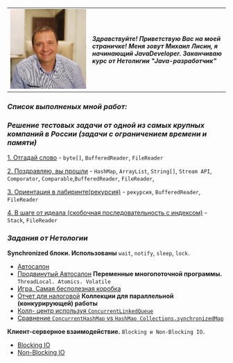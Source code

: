 | | |
|---|:---|
|![image](images/hh.jpg) | ***Здравствуйте! Приветствую Вас на моей страничке! Меня зовут Михаил Лисин, я начинающий JavaDeveloper. Заканчиваю курс от Нетолигии "Java-разработчик"***

### ***Cписок выполненых мной работ:***
### ***Решение тестовых задачи от одной из самых крупных компаний в России (задачи с ограничением времени и памяти)***

[1. Отгадай слово](https://github.com/MsLFox/YandexTests/tree/master/Test1/src) -   `byte[]`, `BufferedReader`, `FileReader`

[2. Поздравляю, вы прошли](https://github.com/MsLFox/YandexTests/tree/master/Test2/src) - `HashMap`, `ArrayList`, `String[]`, `Stream API`, `Comporator`, `Comparable`,`BufferedReader`, `FileReader`, 

[3. Ориентация в лабиринте(рекурсия)](https://github.com/MsLFox/YandexTests/tree/master/Test4/src) - `рекурсия`, `BufferedReader`, `FileReader`

[4. В шаге от идеала (скобочная последовательность с индексом)](https://github.com/MsLFox/YandexTests/tree/master/Test5/src) - `Stack`, `FileReader`

### ***Задания от Нетологии***
**Synchronized блоки. Использованы** `wait`, `notify`, `sleep`, `lock`.
- [Автосалон](https://github.com/MsLFox/Synchronization.git)
- [Продвинутый Автосалон](https://github.com/MsLFox/Synchronization.git)
**Переменные многопоточной программы.** `ThreadLocal. Atomics. Volatile`
- [Игра. Самая бесполезная коробка](https://github.com/MsLFox/ThreadLocal.Atomics.Volatile.git)
- [Отчет для налоговой](https://github.com/MsLFox/ThreadLocal.Atomics.Volatile.git)
**Коллекции для параллельной (конкурирующей) работы**
- [Колл- центр используя `ConcurrentLinkedQueue`](https://github.com/MsLFox/ConcurrentCollectionsTask1.git)
- [Сравнение `ConcurrentHashMap` vs `HashMap Collections.synchronizedMap`](https://github.com/MsLFox/ConcurrentCollectionsTask2.git)

**Клиент-серверное взаимодействие.** `Blocking и Non-Blocking IO.`
- [Blocking IO](https://github.com/MsLFox/ClientServerTask1.git)
- [Non-Blocking IO](https://github.com/MsLFox/ClientServerTask2.git)
